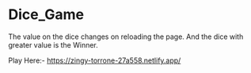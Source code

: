 # Dice_Game
The value on the dice changes on reloading the page. And the dice with greater value is the Winner. 

Play Here:- https://zingy-torrone-27a558.netlify.app/
